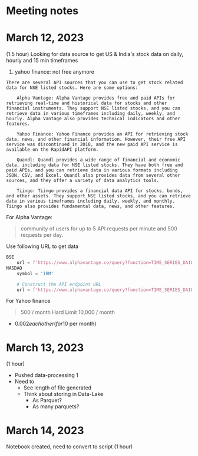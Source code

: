 # Meeting notes 

# March 12, 2023 
(1.5 hour)
Looking for data source to get US & India's stock data on daily, hourly and 15 min timeframes
1. yahoo finance: not free anymore

```
There are several API sources that you can use to get stock related data for NSE listed stocks. Here are some options:

    Alpha Vantage: Alpha Vantage provides free and paid APIs for retrieving real-time and historical data for stocks and other financial instruments. They support NSE listed stocks, and you can retrieve data in various timeframes including daily, weekly, and hourly. Alpha Vantage also provides technical indicators and other features.

    Yahoo Finance: Yahoo Finance provides an API for retrieving stock data, news, and other financial information. However, their free API service was discontinued in 2018, and the new paid API service is available on the RapidAPI platform.

    Quandl: Quandl provides a wide range of financial and economic data, including data for NSE listed stocks. They have both free and paid APIs, and you can retrieve data in various formats including JSON, CSV, and Excel. Quandl also provides data from several other sources, and they offer a variety of data analytics tools.

    Tiingo: Tiingo provides a financial data API for stocks, bonds, and other assets. They support NSE listed stocks, and you can retrieve data in various timeframes including daily, weekly, and monthly. Tiingo also provides fundamental data, news, and other features.
```

For Alpha Vantage: 
> community of users for up to 5 API requests per minute and 500 requests per day. 

Use following URL to get data 
```python
BSE
    url = f'https://www.alphavantage.co/query?function=TIME_SERIES_DAILY_ADJUSTED&symbol=TCS.BSE&outputsize=full&apikey={api_key}'
NASDAQ
    symbol = 'IBM'

    # Construct the API endpoint URL
    url = f'https://www.alphavantage.co/query?function=TIME_SERIES_DAILY_ADJUSTED&symbol={symbol}&outputsize=full&apikey={api_key}'

```

For Yahoo finance 
>  500 / month Hard Limit
    10,000 / month
   + $0.002 each other ( for 10$ per month)
	
# March 13, 2023 
(1 hour)
* Pushed data-processing 1
* Need to 
  * See length of file generated
  * Think about storing in Data-Lake 
    * As Parquet?
    * As many parquets?

# March 14, 2023

Notebook created, need to convert to script (1 hour)